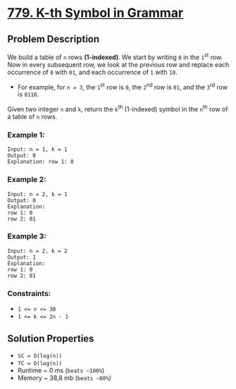 # [779. K-th Symbol in Grammar](https://leetcode.com/problems/k-th-symbol-in-grammar/description)

## Problem Description

We build a table of `n` rows **(1-indexed)**. We start by writing `0` in the `1`<sup>st</sup> row. Now in every subsequent row, we look at the previous row and replace each occurrence of `0` with `01`, and each occurrence of `1` with `10`.

* For example, for `n = 3`, the `1`<sup>st</sup> row is `0`, the `2`<sup>nd</sup> row is `01`, and the `3`<sup>rd</sup> row is `0110`.

Given two integer `n` and `k`, return the `k`<sup>th</sup> (1-indexed) symbol in the `n`<sup>th</sup> row of a table of `n` rows.

### Example 1:
```
Input: n = 1, k = 1
Output: 0
Explanation: row 1: 0
```
### Example 2:
```
Input: n = 2, k = 1
Output: 0
Explanation:
row 1: 0
row 2: 01
```
### Example 3:
```
Input: n = 2, k = 2
Output: 1
Explanation:
row 1: 0
row 2: 01
```
### Constraints:

* `1 <= n <= 30`
* `1 <= k <= 2n - 1`

## Solution Properties

* `SC = O(log(n))`
* `TC = O(log(n))`
* Runtime ~ 0 ms (`beats ~100%`)
* Memory ~ 38,8 mb (`beats ~80%`)